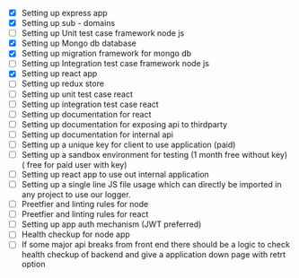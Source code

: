 - [x] Setting up express app
- [x] Setting up sub - domains
- [ ] Setting up Unit test case framework node js
- [x] Setting up Mongo db database
- [x] Setting up migration framework for mongo db
- [ ] Setting up Integration test case framework  node js
- [x] Setting up react app
- [ ] Setting up redux store
- [ ] Setting up unit test case react
- [ ] Setting up integration test case react
- [ ] Setting up documentation for react
- [ ] Setting up documentation for exposing api to thirdparty
- [ ] Setting up documentation for internal api
- [ ] Setting up a unique key for client to use application (paid)
- [ ] Setting up a sandbox environment for testing (1 month free without key) ( free for paid user with key)
- [ ] Setting up react app to use out internal application
- [ ] Setting up a single line JS file usage which can directly be imported in any project to use our logger.
- [ ] Preetfier and linting rules for node
- [ ] Preetfier and linting rules for react
- [ ] Setting up app auth mechanism (JWT preferred) 
- [ ] Health checkup for node app
- [ ] If some major api breaks from front end there should be a logic to check health checkup of backend and give a application down page with retrt option